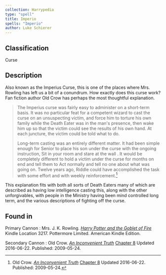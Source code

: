 ```yaml
---
collection: Harrypedia
type: "spell"
title: Imperio
spells: "Imperio"
author: Luke Schierer
---
```


## Classification

Curse

## Description

Also known as the Imperius Curse, this is one of the places where Mrs. Rowling
has left us a bit of a conundrum. How exactly does this curse work? Fan
fiction author Old Crow has perhaps the most thoughtful explanation.

> The Imperius curse was fairly easy to administer on a short-term basis. It
> was no particular feat for a competent wizard to cast the curse on an
> unsuspecting victim, and force him to torture his own family while the Death
> Eater was in the man's presence, then wake him up so that the victim could see
> the results of his own hand. At each juncture, the victim could be told what
> to do.
>
> Long-term casting was an entirely different matter. It had been simple
> enough for Senior to place his son under the curse with the ongoing
> instruction, Sit in your room and stare at the wall . It would be completely
> different to hold a victim under the curse for months on end and tell them to
> Act normally and tell no one about what was going on. Twelve years ago, Riddle
> could have accomplished the task with some effort and with weekly
> reinforcement.[^220924-1]

This explanation fits with both all sorts of Death Eaters many of which are
described as having low intelligence casting this, along with the other
unforgivables, with people in the Ministry having been mind controlled long
term, and the various descriptions of fighting off the curse.

## Found in

Primary Cannon
: Mrs. J. K. Rowling.
_[Harry Potter and the Goblet of Fire](https://www.librarything.com/work/113/book/203684953)_
Kindle Location 3217. Pottermore Limited. American Kindle Edition.

Secondary Cannon
: Old Crow.
_[An Inconvenient Truth](https://www.fanfiction.net/s/5084287)_
[Chapter 8](https://www.fanfiction.net/s/5084287/8/An-Inconvenient-Truth)
Updated 2016-06-22. Published: 2009-05-24.

[^220924-1]:
    Old Crow.
    _[An Inconvenient Truth](https://www.fanfiction.net/s/5084287)_
    [Chapter 8](https://www.fanfiction.net/s/5084287/8/An-Inconvenient-Truth)
    Updated 2016-06-22. Published: 2009-05-24.
